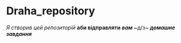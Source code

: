 # Draha_repository
*Я створив* _цей репозиторій_ **аби відправляти** _**вам**_ ~д/з~ ***домашне завдання***
